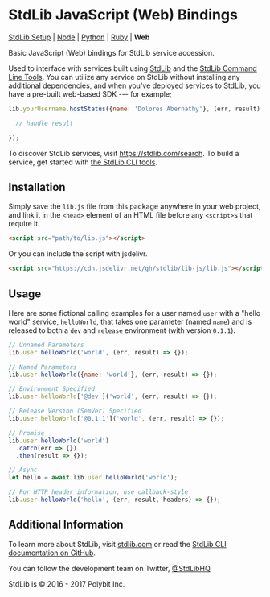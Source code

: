 # StdLib JavaScript (Web) Bindings

[StdLib Setup](https://github.com/stdlib/lib) |
[Node](https://github.com/stdlib/lib-node) |
[Python](https://github.com/stdlib/lib-python) |
[Ruby](https://github.com/stdlib/lib-ruby) |
**Web**

Basic JavaScript (Web) bindings for StdLib service accession.

Used to interface with services built using [StdLib](https://stdlib.com) and
the [StdLib Command Line Tools](https://github.com/stdlib/lib).
You can utilize any service on StdLib without installing any additional
dependencies, and when you've deployed services to StdLib, you have a pre-built
web-based SDK --- for example;

```javascript
lib.yourUsername.hostStatus({name: 'Dolores Abernathy'}, (err, result) => {

  // handle result

});
```

To discover StdLib services, visit https://stdlib.com/search. To build a service,
get started with [the StdLib CLI tools](https://github.com/stdlib/lib).

## Installation

Simply save the `lib.js` file from this package anywhere in your web project,
and link it in the `<head>` element of an HTML file before any `<script>`s that
require it.

```html
<script src="path/to/lib.js"></script>
```

Or you can include the script with jsdelivr.

```html
<script src="https://cdn.jsdelivr.net/gh/stdlib/lib-js/lib.js"></script>
```

## Usage

Here are some fictional calling examples for a user named `user` with a
"hello world" service, `helloWorld`, that takes one parameter (named `name`)
and is released to both a `dev` and `release` environment (with version `0.1.1`).

```javascript
// Unnamed Parameters
lib.user.helloWorld('world', (err, result) => {});

// Named Parameters
lib.user.helloWorld({name: 'world'}, (err, result) => {});

// Environment Specified
lib.user.helloWorld['@dev']('world', (err, result) => {});

// Release Version (SemVer) Specified
lib.user.helloWorld['@0.1.1']('world', (err, result) => {});

// Promise
lib.user.helloWorld('world')
  .catch(err => {})
  .then(result => {});

// Async
let hello = await lib.user.helloWorld('world');

// For HTTP header information, use callback-style
lib.user.helloWorld('hello', (err, result, headers) => {});
```

## Additional Information

To learn more about StdLib, visit [stdlib.com](https://stdlib.com) or read the
[StdLib CLI documentation on GitHub](https://github.com/stdlib/lib).

You can follow the development team on Twitter, [@StdLibHQ](https://twitter.com/stdlibhq)

StdLib is &copy; 2016 - 2017 Polybit Inc.
